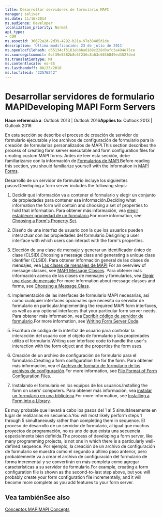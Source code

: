 ```yaml
---
title: Desarrollar servidores de formulario MAPI
manager: soliver
ms.date: 11/16/2014
ms.audience: Developer
localization_priority: Normal
api_type:
- COM
ms.assetid: 30672a2d-2d39-4292-b21a-97a38485d1de
description: 'Última modificación: 23 de julio de 2011'
ms.openlocfilehash: d55134cf5181ebbba0108c228d9afc3a494e75ce
ms.sourcegitcommit: 0cf39e5382b8c6f236c8a63c6036849ed3527ded
ms.translationtype: MT
ms.contentlocale: es-ES
ms.lasthandoff: 08/23/2018
ms.locfileid: "22576242"
---
```

# <a name="developing-mapi-form-servers"></a><span data-ttu-id="47443-103">Desarrollar servidores de formulario MAPI</span><span class="sxs-lookup"><span data-stu-id="47443-103">Developing MAPI Form Servers</span></span>

  
  
<span data-ttu-id="47443-104">**Hace referencia a**: Outlook 2013 | Outlook 2016</span><span class="sxs-lookup"><span data-stu-id="47443-104">**Applies to**: Outlook 2013 | Outlook 2016</span></span> 
  
<span data-ttu-id="47443-105">En esta sección se describe el proceso de creación de servidor de formulario ejecutable y los archivos de configuración de formulario para la creación de formularios personalizados de MAPI.</span><span class="sxs-lookup"><span data-stu-id="47443-105">This section describes the process of creating form server executable and form configuration files for creating custom MAPI forms.</span></span> <span data-ttu-id="47443-106">Antes de leer esta sección, debe familiarizarse con la información de [Formularios de MAPI](mapi-forms.md).</span><span class="sxs-lookup"><span data-stu-id="47443-106">Before reading this section, you should familiarize yourself with the information in [MAPI Forms](mapi-forms.md).</span></span>
  
<span data-ttu-id="47443-107">Desarrollo de un servidor de formulario incluye los siguientes pasos:</span><span class="sxs-lookup"><span data-stu-id="47443-107">Developing a form server includes the following steps:</span></span>
  
1. <span data-ttu-id="47443-108">Decidir qué información va a contener el formulario y elegir un conjunto de propiedades para contener esa información.</span><span class="sxs-lookup"><span data-stu-id="47443-108">Deciding what information the form will contain and choosing a set of properties to hold that information.</span></span> <span data-ttu-id="47443-109">Para obtener más información, vea [elegir establecer propiedad de un formulario](choosing-a-form-s-property-set.md).</span><span class="sxs-lookup"><span data-stu-id="47443-109">For more information, see [Choosing a Form's Property Set](choosing-a-form-s-property-set.md).</span></span>
    
2. <span data-ttu-id="47443-110">Diseño de una interfaz de usuario con la que los usuarios pueden interactuar con las propiedades del formulario.</span><span class="sxs-lookup"><span data-stu-id="47443-110">Designing a user interface with which users can interact with the form's properties.</span></span>
    
3. <span data-ttu-id="47443-111">Elección de una clase de mensaje y generar un identificador único de clase (CLSID).</span><span class="sxs-lookup"><span data-stu-id="47443-111">Choosing a message class and generating a unique class identifier (CLSID).</span></span> <span data-ttu-id="47443-112">Para obtener información general de las clases de mensajes, vea [Las clases de mensajes de MAPI](mapi-message-classes.md).</span><span class="sxs-lookup"><span data-stu-id="47443-112">For an overview of message classes, see [MAPI Message Classes](mapi-message-classes.md).</span></span> <span data-ttu-id="47443-113">Para obtener más información acerca de las clases de mensajes y formularios, vea [Elegir una clase de mensaje](choosing-a-message-class.md).</span><span class="sxs-lookup"><span data-stu-id="47443-113">For more information about message classes and forms, see [Choosing a Message Class](choosing-a-message-class.md).</span></span>
    
4. <span data-ttu-id="47443-114">Implementación de las interfaces de formulario MAPI necesarias, así como cualquier interfaces opcionales que necesita su servidor de formulario en particular.</span><span class="sxs-lookup"><span data-stu-id="47443-114">Implementing the required MAPI form interfaces, as well as any optional interfaces that your particular form server needs.</span></span> <span data-ttu-id="47443-115">Para obtener más información, vea [Escribir código de servidor de formulario](writing-form-server-code.md).</span><span class="sxs-lookup"><span data-stu-id="47443-115">For more information, see [Writing Form Server Code](writing-form-server-code.md).</span></span> 
    
5. <span data-ttu-id="47443-116">Escritura de código de la interfaz de usuario para controlar la interacción del usuario con el objeto de formulario y las propiedades utiliza el formulario.</span><span class="sxs-lookup"><span data-stu-id="47443-116">Writing user interface code to handle the user's interaction with the form object and the properties the form uses.</span></span>
    
6. <span data-ttu-id="47443-117">Creación de un archivo de configuración de formulario para el formulario.</span><span class="sxs-lookup"><span data-stu-id="47443-117">Creating a form configuration file for the form.</span></span> <span data-ttu-id="47443-118">Para obtener más información, vea el [Archivo de formato de formulario de los archivos de configuración](file-format-of-form-configuration-files.md).</span><span class="sxs-lookup"><span data-stu-id="47443-118">For more information, see [File Format of Form Configuration Files](file-format-of-form-configuration-files.md).</span></span>
    
7. <span data-ttu-id="47443-119">Instalando el formulario en los equipos de los usuarios.</span><span class="sxs-lookup"><span data-stu-id="47443-119">Installing the form on users' computers.</span></span> <span data-ttu-id="47443-120">Para obtener más información, vea [instalar un formulario en una biblioteca](installing-a-form-into-a-library.md).</span><span class="sxs-lookup"><span data-stu-id="47443-120">For more information, see [Installing a Form into a Library](installing-a-form-into-a-library.md).</span></span>
    
<span data-ttu-id="47443-121">Es muy probable que llevará a cabo los pasos del 1 al 5 simultáneamente en lugar de realizarlas en secuencia.</span><span class="sxs-lookup"><span data-stu-id="47443-121">You will most likely perform steps 1 through 5 simultaneously rather than completing them in sequence.</span></span> <span data-ttu-id="47443-122">El proceso de desarrollo de un servidor de formulario, al igual que muchos proyectos de programación, no es uno de que exista una secuencia especialmente bien definida.</span><span class="sxs-lookup"><span data-stu-id="47443-122">The process of developing a form server, like many programming projects, is not one in which there is a particularly well-defined sequence.</span></span> <span data-ttu-id="47443-123">Por ejemplo, la creación de un archivo de configuración de formulario se muestra como el segundo a último paso anterior, pero probablemente va a crear el archivo de configuración del formulario de forma incremental y se convertirán en más completa como agregar características a su servidor de formulario.</span><span class="sxs-lookup"><span data-stu-id="47443-123">For example, creating a form configuration file is shown as the second-to-last step above, but you will probably create your form configuration file incrementally, and it will become more complete as you add features to your form server.</span></span>
  
## <a name="see-also"></a><span data-ttu-id="47443-124">Vea también</span><span class="sxs-lookup"><span data-stu-id="47443-124">See also</span></span>



[<span data-ttu-id="47443-125">Conceptos MAPI</span><span class="sxs-lookup"><span data-stu-id="47443-125">MAPI Concepts</span></span>](mapi-concepts.md)

